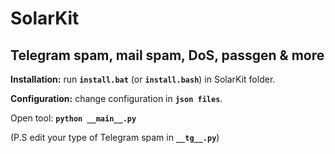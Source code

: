 # SolarKit
## **Telegram spam, mail spam, DoS, passgen & more**


**Installation:** run **```install.bat```** (or **```install.bash```**) in SolarKit folder.
 
**Configuration:** change configuration in **```json files```**.

Open tool: **```python __main__.py```**
 
(P.S edit your type of Telegram spam in **```__tg__.py```**)
